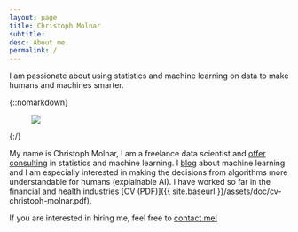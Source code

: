 ```yaml
---
layout: page
title: Christoph Molnar
subtitle:
desc: About me.
permalink: /
---
```


<div class="pretty-links">

<div class="lead lead-about">I am passionate about using statistics and
machine learning on data to make humans and machines smarter.
</div>
</div>

{::nomarkdown}
<figure class="site-profile">
    <img src="{{ site.baseurl }}/assets/img/profile-photo2.png">
</figure>
{:/}


My name is Christoph Molnar, I am a freelance data scientist and [offer consulting](consulting/) in statistics and machine learning. I [blog](blog/) about machine learning and I am especially interested in making the decisions from algorithms more understandable for humans (explainable AI). I have worked so far in the financial
and health industries [CV (PDF)]({{ site.baseurl }}/assets/doc/cv-christoph-molnar.pdf).



If you are interested in hiring me, feel free to [contact me!](/consulting)
